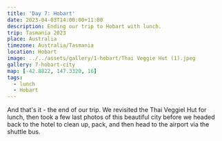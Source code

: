```yaml
---
title: 'Day 7: Hobart'
date: 2023-04-03T14:00:00+11:00
description: Ending our trip to Hobart with lunch.
trip: Tasmania 2023
place: Australia
timezone: Australia/Tasmania
location: Hobart
image: ../../assets/gallery/1-hobart/Thai Veggie Hut (1).jpeg
gallery: 7-hobart-city
map: [-42.8822, 147.3320, 16]
tags:
  - lunch
  - Hobart
---
```


And that's it - the end of our trip. We revisited the Thai Veggiel Hut for lunch, then took a few last photos of this beautiful city before we headed back to the hotel to clean up, pack, and then head to the airport via the shuttle bus.
